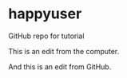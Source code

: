 # happyuser
GitHub repo for tutorial

This is an edit from the computer.

And this is an edit from GitHub.

